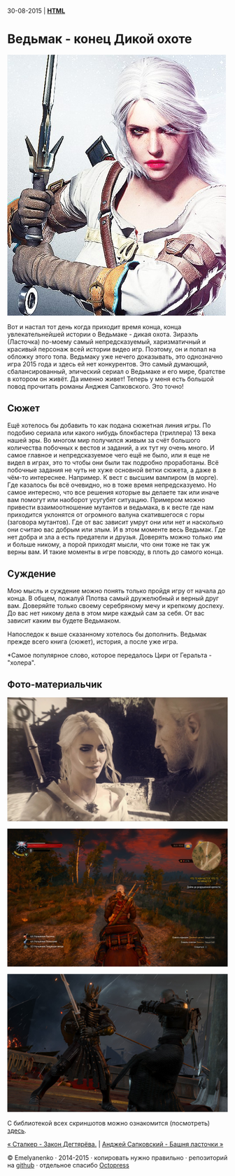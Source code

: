 30-08-2015 | **[HTML](http://andre-y-ru.github.io/p/2015/08/30/witcher-end.html)** 

Ведьмак - конец Дикой охоте
============================
![image](../../../../images/p/ziri.jpg)

Вот и настал тот день когда приходит время конца, конца увлекательнейшей истории о Ведьмаке - дикая охота. Зираэль (Ласточка) по-моему самый непредсказуемый, харизматичный и красивый персонаж всей истории видео игр. Поэтому, он и попал на обложку этого топа. Ведьмаку уже нечего доказывать, это однозначно игра 2015 года и здесь ей нет конкурентов. Это самый думающий, сбалансированный, эпический сериал о Ведьмаке и его мире, братстве в котором он живёт. Да именно живет! Теперь у меня есть большой повод прочитать романы Анджея Сапковского. Это точно!

Сюжет
------
Ещё хотелось бы добавить то как подана сюжетная линия игры. По подобию сериала или какого нибудь блокбастера (триллера) 13 века нашей эры. Во многом мир получился живым за счёт большого количества побочных к вестов и заданий, а их тут ну очень много. И самое главное и непредсказуемое чего ещё не было, или я еще не видел в играх, это то чтобы они были так подробно проработаны. Всё побочные задания не чуть не хуже основной ветки сюжета, а даже в чём-то интереснее. Например. К вест с высшим вампиром (в морге). Где казалось бы всё очевидно, но в тоже время непредсказуемо. Но самое интересно, что все решения которые вы делаете так или иначе вам помогут или наоборот усугубят ситуацию. Примером можно привести взаимоотношение мутантов и ведьмака, в к весте где нам приходится уклонятся от огромного валуна скатившегося с горы (заговора мутантов). Где от вас зависит умрут они или нет и насколько они считаю вас добрым или злым. И в этом моменте весь Ведьмак. Где нет добра и зла а есть предатели и друзья. Доверять можно только им и больше никому, а порой приходят мысли, что они тоже не так уж верны вам. И такие моменты в игре повсюду, в плоть до самого конца. 

Суждение
---------
Мою мысль и суждение можно понять только пройдя игру от начала до конца. В общем, пожалуй Плотва самый дружелюбный и верный друг вам. Доверяйте только своему серебряному мечу и крепкому доспеху. До вас нет никому дела в этом мире каждый сам за себя. От вас зависит каким вы будете Ведьмаком.

Напоследок к выше сказанному хотелось бы дополнить. Ведьмак прежде всего книга (сюжет), история, а после уже игра.

*Самое популярное слово, которое передалось Цири от Геральта - "холера".

Фото-материальчик
------------------
![image](../../../../images/smech/witcher-end1.jpg)

![image](../../../../images/smech/witcher-end2.jpg)

![image](../../../../images/smech/witcher-end3.jpg)

С библиотекой всех скриншотов можно ознакомится (посмотреть) [здесь](http://steamcommunity.com/id/andre_y_ru/screenshots/). 


[&laquo; Сталкер - Закон Дегтярёва.](https://github.com/andre-y-ru/andre-y-ru.github.com/blob/master/p/2015/08/19/stalker.md) | [Анджей Сапковский - Башня ласточки &raquo;](https://github.com/andre-y-ru/andre-y-ru.github.com/blob/master/p/2015/09/30/bachna-lastochki.md) 

© Emelyanenko &middot; 2014-2015 · копировать нужно правильно · репозиторий на [github](https://github.com) · отдельное спасибо [Octopress](http://octopress.org)            


   
 